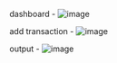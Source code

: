 dashboard - ![image](https://github.com/user-attachments/assets/f5f6d189-f7b3-4d94-9c20-9ac73f578d84)

add transaction - ![image](https://github.com/user-attachments/assets/e90070fb-d61e-4e2c-bdaf-97e7f2435ad5)

output - ![image](https://github.com/user-attachments/assets/c1293407-acc5-40ee-aa32-747439229ad5)
